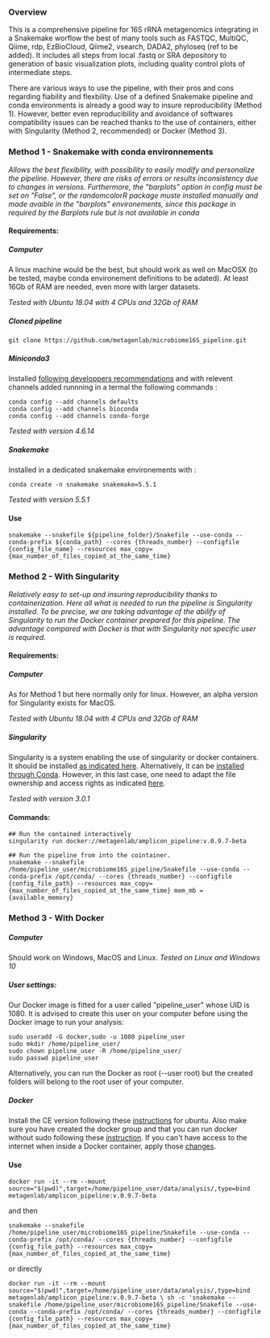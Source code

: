 
### Overview
This is a comprehensive pipeline for 16S rRNA metagenomics integrating in a Snakemake worflow the best of many tools such as FASTQC, MultiQC, Qiime, rdp, EzBioCloud, Qiime2, vsearch, DADA2, phyloseq (ref to be added). It includes all steps from local .fastq or SRA depository to generation of basic visualization plots, including quality control plots of intermediate steps. 
    
There are various ways to use the pipeline, with their pros and cons regarding fiability and flexbility. Use of a defined Snakemake pipeline and conda environments is already a good way to insure reproducibility (Method 1). However, better even reproducibility and avoidance of softwares compatibility issues can be reached thanks to the use of containers, either with Singularity (Method 2, recommended) or Docker (Method 3).
  
### Method 1 - Snakemake with conda environnements
_Allows the best flexibility, with possibility to easily modify and personalize the pipeline. However, there are risks of errors or results inconsistency due to changes in versions. Furthermore, the "barplots" option in config must be set on "False", or the randomcolorR package muste installed manually and made avaible in the "barplots" environements, since this package in required by the Barplots rule but is not available in conda_

#### Requirements:
##### Computer
A linux machine would be the best, but should work as well on MacOSX (to be tested, maybe conda environement definitions to be adated). At least 16Gb of RAM are needed, even more with larger datasets.

_Tested with Ubuntu 18.04 with 4 CPUs and 32Gb of RAM_

##### Cloned pipeline
```
git clone https://github.com/metagenlab/microbiome16S_pipeline.git
```

##### Miniconda3
Installed [following developpers recommendations](https://docs.conda.io/en/latest/miniconda.html) and with relevent channels added runnning in a termal the following commands :
```
conda config --add channels defaults
conda config --add channels bioconda
conda config --add channels conda-forge
```
_Tested with version 4.6.14_

##### Snakemake
Installed in a dedicated snakemake environements with :
```
conda create -n snakemake snakemake=5.5.1
```
_Tested with version 5.5.1_

#### Use
 ```
snakemake --snakefile ${pipeline_folder}/Snakefile --use-conda --conda-prefix ${conda_path} --cores {threads_number} --configfile {config_file_name} --resources max_copy={max_number_of_files_copied_at_the_same_time}
```
   
### Method 2 - With Singularity
_Relatively easy to set-up and insuring reproducibility thanks to containerization. Here all what is needed to run the pipeline is Singularity installed. To be precise, we are taking advantage of the abilify of Singularity to run the Docker container prepared for this pipeline. The advantage compared with Docker is that with Singularity not specific user is required._

#### Requirements:
##### Computer
As for Method 1 but here normally only for linux. However, an alpha version for Singularity exists for MacOS.

_Tested with Ubuntu 18.04 with 4 CPUs and 32Gb of RAM_

##### Singularity
Singularity is a system enabling the use of singularity or docker containers. It should be installed [as indicated here](https://sylabs.io/guides/3.1/user-guide/quick_start.html#quick-installation-steps). Alternatively, it can be [installed through Conda](https://anaconda.org/conda-forge/singularity). However, in this last case, one need to adapt the file ownership and access rights as indicated [here](https://github.com/conda-forge/singularity-feedstock/blob/master/recipe/post-link.sh).  
  
  _Tested with version 3.0.1_

#### Commands:

```
## Run the contained interactively
singularity run docker://metagenlab/amplicon_pipeline:v.0.9.7-beta

## Run the pipeline from into the cointainer.
snakemake --snakefile /home/pipeline_user/microbiome16S_pipeline/Snakefile --use-conda --conda-prefix /opt/conda/ --cores {threads_number} --configfile {config_file_path} --resources max_copy={max_number_of_files_copied_at_the_same_time} mem_mb = {available_memory}
```


### Method 3 - With Docker
##### Computer
Should work on Windows, MacOS and Linux.
_Tested on Linux and Windows 10_

##### User settings: 
Our Docker image is fitted for a user called "pipeline_user" whose UID is 1080. It is advised to create this user on your computer before using the Docker image to run your analysis:

```
sudo useradd -G docker,sudo -u 1080 pipeline_user
sudo mkdir /home/pipeline_user/
sudo chown pipeline_user -R /home/pipeline_user/
sudo passwd pipeline_user
```

Alternatively, you can run the Docker as root (--user root) but the created folders will belong to the root user of your computer.

##### Docker
Install the CE version following these [instructions](https://docs.docker.com/install/linux/docker-ce/ubuntu/) for ubuntu. Also make sure you have created the docker group and that you can run docker without sudo following these [instruction](https://docs.docker.com/install/linux/linux-postinstall/). If you can't have access to the internet when inside a Docker container, apply those [changes](https://docs.docker.com/install/linux/linux-postinstall/#disable-dnsmasq).
  
  
#### Use
```
docker run -it --rm --mount source="$(pwd)",target=/home/pipeline_user/data/analysis/,type=bind metagenlab/amplicon_pipeline:v.0.9.7-beta
```
and then
```
snakemake --snakefile /home/pipeline_user/microbiome16S_pipeline/Snakefile --use-conda --conda-prefix /opt/conda/ --cores {threads_number} --configfile {config_file_path} --resources max_copy={max_number_of_files_copied_at_the_same_time}
```
or directly

```
docker run -it --rm --mount source="$(pwd)",target=/home/pipeline_user/data/analysis/,type=bind metagenlab/amplicon_pipeline:v.0.9.7-beta \ sh -c 'snakemake --snakefile /home/pipeline_user/microbiome16S_pipeline/Snakefile --use-conda --conda-prefix /opt/conda/ --cores {threads_number} --configfile {config_file_path} --resources max_copy={max_number_of_files_copied_at_the_same_time}
```



